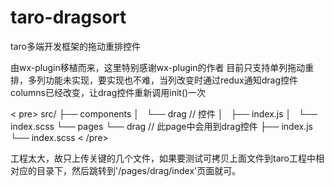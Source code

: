 # taro-dragsort
taro多端开发框架的拖动重排控件

由wx-plugin移植而来，这里特别感谢wx-plugin的作者
目前只支持单列拖动重排，多列功能未实现，要实现也不难，当列改变时通过redux通知drag控件columns已经改变，让drag控件重新调用init()一次

< pre>
src/
├── components
│   └── drag // 控件
│       ├── index.js
│       └── index.scss
└── pages
    └── drag // 此page中会用到drag控件
        ├── index.js
        └── index.scss
< /pre>

工程太大，故只上传关键的几个文件，如果要测试可拷贝上面文件到taro工程中相对应的目录下，然后跳转到'/pages/drag/index'页面就可。
